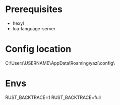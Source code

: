 # Prerequisites
- hexyl
- lua-language-server

# Config location
  C:\Users\USERNAME\AppData\Roaming\yazi\config\

# Envs
  RUST_BACKTRACE=1
  RUST_BACKTRACE=full
